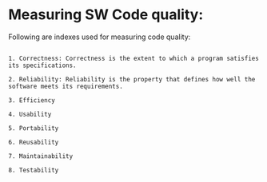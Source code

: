 # Measuring SW Code quality:

Following are indexes used for measuring code quality:

```

1. Correctness: Correctness is the extent to which a program satisfies its specifications.

2. Reliability: Reliability is the property that defines how well the software meets its requirements.

3. Efficiency

4. Usability

5. Portability

6. Reusability

7. Maintainability

8. Testability

```
